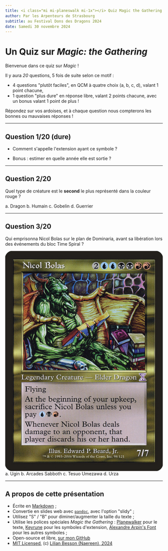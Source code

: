 ```yaml
---
title: <i class="mi mi-planeswalk mi-1x"></i> Quiz Magic the Gathering <i class="mi mi-planeswalk mi-1x"></i>
author: Par les Arpenteurs de Strasbourg
subtitle: au Festival Dons des Dragons 2024
date: Samedi 30 novembre 2024
---
```

<link href="https://alexandrearpin.com/mtg-font/css/magic-font.css" rel="stylesheet" type="text/css" />
<link href="https://cdn.jsdelivr.net/npm/keyrune@latest/css/keyrune.css" rel="stylesheet" type="text/css" />

# Un Quiz sur *Magic: the Gathering* <i class="mi mi-planeswalk mi-1x"></i>

Bienvenue dans ce quiz sur *Magic* <i class="mi mi-planeswalk mi-1x"></i> !

Il y aura *20* questions, 5 fois de suite selon ce motif :

- 4 questions "plutôt faciles", en QCM à quatre choix (a, b, c, d),
  valant 1 point chacune,
- 1 question "plus dure" en réponse libre,
  valant 2 points chacune,
  avec un bonus valant 1 point de plus !

Répondez sur vos ardoises, et à chaque question nous compterons les bonnes ou mauvaises réponses !

-----------------------------------

## Question 1/20 (dure)

- Comment s'appelle l'extension ayant ce symbole ?

<center><i class="ss ss-sth ss-4x"></i></center>

- Bonus : estimer en quelle année elle est sortie ?

----

## Question 2/20

Quel type de créature est le **second** le plus représenté dans la couleur rouge <i class="mi mi-mana mi-r mi-shadow mi-1x"></i> ?

a. Dragon
b. Humain
c. Gobelin
d. Guerrier

----

## Question 3/20


Qui emprisonna Nicol Bolas sur le plan de Dominaria,
avant sa libération lors des événements du bloc Time Spiral ?

<img style="float: right; width: 30vh; opacity: 95%;" alt="https://scryfall.com/card/tsb/98/nicol-bolas" src="cardes-images/tsb-98-nicol-bolas.jpg" />

a. Ugin
b. Arcades Sabboth
c. Tesuo Umezawa
d. Urza

----

## A propos de cette présentation

- Écrite en [Markdown](https://en.wikipedia.org/wiki/Markdown) ;
- Convertie en slides web avec [`pandoc`](https://pandoc.org/), avec l'option "slidy" ;
- Utilisez "S" / "B" pour diminer/augmenter la taille du texte ;
- Utilise les polices spéciales *Magic the Gathering* : [Planewalker](https://www.cufonfonts.com/font/planewalker) pour le texte, [Keyrune](https://keyrune.andrewgioia.com/index.html) pour les symboles d'extension, [Alexandre Arpin's Font](http://alexandrearpin.com/mtg-font/icons.html) pour les autres symboles ;
- Open-source et libre, [sur mon GitHub](https://github.com/Naereen/Un-Quiz-Magic-the-Gathering-pour-le-festival-Don-des-Dragons)
- [MIT Licensed](https://lbesson.mit-license.org/), (c) [Lilian Besson (Naereen), 2024](https://besson.link)

